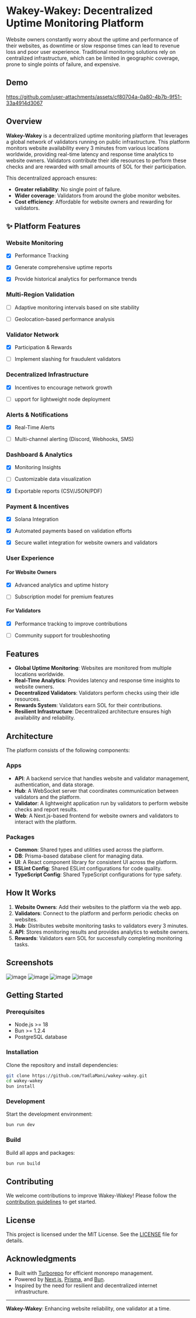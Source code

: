 # Wakey-Wakey: Decentralized Uptime Monitoring Platform

Website owners constantly worry about the uptime and performance of their websites, as downtime or slow response times can lead to revenue loss and poor user experience. Traditional monitoring solutions rely on centralized infrastructure, which can be limited in geographic coverage, prone to single points of failure, and expensive.
## Demo


https://github.com/user-attachments/assets/cf80704a-0a80-4b7b-9f51-33a4914d3067


## Overview

**Wakey-Wakey** is a decentralized uptime monitoring platform that leverages a global network of validators running on public infrastructure. This platform monitors website availability every 3 minutes from various locations worldwide, providing real-time latency and response time analytics to website owners. Validators contribute their idle resources to perform these checks and are rewarded with small amounts of SOL for their participation.

This decentralized approach ensures:

- **Greater reliability**: No single point of failure.
- **Wider coverage**: Validators from around the globe monitor websites.
- **Cost efficiency**: Affordable for website owners and rewarding for validators.
## ✨ Platform Features

### Website Monitoring

- [X] Performance Tracking

- [X] Generate comprehensive uptime reports

- [X] Provide historical analytics for performance trends

### Multi-Region Validation

- [ ] Adaptive monitoring intervals based on site stability

- [ ] Geolocation-based performance analysis

### Validator Network

- [X] Participation & Rewards

- [ ] Implement slashing for fraudulent validators

### Decentralized Infrastructure

- [X] Incentives to encourage network growth

- [ ] upport for lightweight node deployment

### Alerts & Notifications

- [X] Real-Time Alerts

- [ ] Multi-channel alerting (Discord, Webhooks, SMS)

### Dashboard & Analytics

- [X] Monitoring Insights

- [ ] Customizable data visualization

- [X] Exportable reports (CSV/JSON/PDF)

### Payment & Incentives

- [X] Solana Integration

- [X] Automated payments based on validation efforts

- [X] Secure wallet integration for website owners and validators

### User Experience

#### For Website Owners

- [X] Advanced analytics and uptime history

- [ ] Subscription model for premium features

#### For Validators

- [X] Performance tracking to improve contributions

- [ ] Community support for troubleshooting

## Features

- **Global Uptime Monitoring**: Websites are monitored from multiple locations worldwide.
- **Real-Time Analytics**: Provides latency and response time insights to website owners.
- **Decentralized Validators**: Validators perform checks using their idle resources.
- **Rewards System**: Validators earn SOL for their contributions.
- **Resilient Infrastructure**: Decentralized architecture ensures high availability and reliability.

## Architecture

The platform consists of the following components:

### Apps

- **API**: A backend service that handles website and validator management, authentication, and data storage.
- **Hub**: A WebSocket server that coordinates communication between validators and the platform.
- **Validator**: A lightweight application run by validators to perform website checks and report results.
- **Web**: A Next.js-based frontend for website owners and validators to interact with the platform.

### Packages

- **Common**: Shared types and utilities used across the platform.
- **DB**: Prisma-based database client for managing data.
- **UI**: A React component library for consistent UI across the platform.
- **ESLint Config**: Shared ESLint configurations for code quality.
- **TypeScript Config**: Shared TypeScript configurations for type safety.

## How It Works

1. **Website Owners**: Add their websites to the platform via the web app.
2. **Validators**: Connect to the platform and perform periodic checks on websites.
3. **Hub**: Distributes website monitoring tasks to validators every 3 minutes.
4. **API**: Stores monitoring results and provides analytics to website owners.
5. **Rewards**: Validators earn SOL for successfully completing monitoring tasks.

## Screenshots

![image](https://github.com/user-attachments/assets/6405a228-c3df-4862-8c9d-238673db723e)
![image](https://github.com/user-attachments/assets/0ac41d04-dde6-446e-942e-e79306bb2a4d)
![image](https://github.com/user-attachments/assets/26184c7e-ff5c-4e56-a2f6-eec396b0f02d)
![image](https://github.com/user-attachments/assets/a63935b2-9af9-495d-970b-0623a44c9321)

## Getting Started

### Prerequisites

- Node.js >= 18
- Bun >= 1.2.4
- PostgreSQL database

### Installation

Clone the repository and install dependencies:

```sh
git clone https://github.com/YadlaMani/wakey-wakey.git
cd wakey-wakey
bun install
```

### Development

Start the development environment:

```sh
bun run dev
```

### Build

Build all apps and packages:

```sh
bun run build
```

## Contributing

We welcome contributions to improve Wakey-Wakey! Please follow the [contribution guidelines](CONTRIBUTING.md) to get started.

## License

This project is licensed under the MIT License. See the [LICENSE](LICENSE) file for details.

## Acknowledgments

- Built with [Turborepo](https://turbo.build/repo) for efficient monorepo management.
- Powered by [Next.js](https://nextjs.org/), [Prisma](https://www.prisma.io/), and [Bun](https://bun.sh).
- Inspired by the need for resilient and decentralized internet infrastructure.

---

**Wakey-Wakey**: Enhancing website reliability, one validator at a time.
